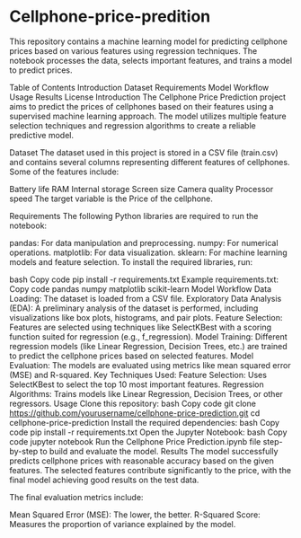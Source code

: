 # Cellphone-price-predition
This repository contains a machine learning model for predicting cellphone prices based on various features using regression techniques. The notebook processes the data, selects important features, and trains a model to predict prices.

Table of Contents
Introduction
Dataset
Requirements
Model Workflow
Usage
Results
License
Introduction
The Cellphone Price Prediction project aims to predict the prices of cellphones based on their features using a supervised machine learning approach. The model utilizes multiple feature selection techniques and regression algorithms to create a reliable predictive model.

Dataset
The dataset used in this project is stored in a CSV file (train.csv) and contains several columns representing different features of cellphones. Some of the features include:

Battery life
RAM
Internal storage
Screen size
Camera quality
Processor speed
The target variable is the Price of the cellphone.

Requirements
The following Python libraries are required to run the notebook:

pandas: For data manipulation and preprocessing.
numpy: For numerical operations.
matplotlib: For data visualization.
sklearn: For machine learning models and feature selection.
To install the required libraries, run:

bash
Copy code
pip install -r requirements.txt
Example requirements.txt:
Copy code
pandas
numpy
matplotlib
scikit-learn
Model Workflow
Data Loading: The dataset is loaded from a CSV file.
Exploratory Data Analysis (EDA): A preliminary analysis of the dataset is performed, including visualizations like box plots, histograms, and pair plots.
Feature Selection: Features are selected using techniques like SelectKBest with a scoring function suited for regression (e.g., f_regression).
Model Training: Different regression models (like Linear Regression, Decision Trees, etc.) are trained to predict the cellphone prices based on selected features.
Model Evaluation: The models are evaluated using metrics like mean squared error (MSE) and R-squared.
Key Techniques Used:
Feature Selection: Uses SelectKBest to select the top 10 most important features.
Regression Algorithms: Trains models like Linear Regression, Decision Trees, or other regressors.
Usage
Clone this repository:
bash
Copy code
git clone https://github.com/yourusername/cellphone-price-prediction.git
cd cellphone-price-prediction
Install the required dependencies:
bash
Copy code
pip install -r requirements.txt
Open the Jupyter Notebook:
bash
Copy code
jupyter notebook
Run the Cellphone Price Prediction.ipynb file step-by-step to build and evaluate the model.
Results
The model successfully predicts cellphone prices with reasonable accuracy based on the given features. The selected features contribute significantly to the price, with the final model achieving good results on the test data.

The final evaluation metrics include:

Mean Squared Error (MSE): The lower, the better.
R-Squared Score: Measures the proportion of variance explained by the model.
